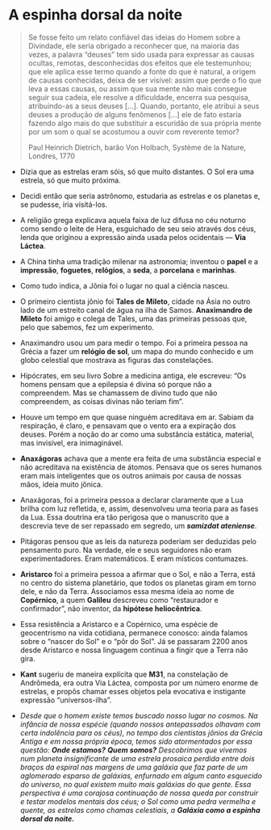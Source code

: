 # A espinha dorsal da noite

> Se fosse feito um relato confiável das ideias do Homem sobre a Divindade, ele seria obrigado a reconhecer que, na maioria das vezes, a palavra “deuses” tem sido usada para expressar as causas ocultas, remotas, desconhecidas dos efeitos que ele testemunhou; que ele aplica esse termo quando a fonte do que é natural, a origem de causas conhecidas, deixa de ser visível: assim que perde o fio que leva a essas causas, ou assim que sua mente não mais consegue seguir sua cadeia, ele resolve a dificuldade, encerra sua pesquisa, atribuindo-as a seus deuses \[...\]. Quando, portanto, ele atribui a seus deuses a produção de alguns fenômenos \[...\] ele de fato estaria fazendo algo mais do que substituir a escuridão de sua própria mente por um som o qual se acostumou a ouvir com reverente temor?
> 
> Paul Heinrich Dietrich, barão Von Holbach, Système de la Nature, Londres, 1770

- Dizia que as estrelas eram sóis, só que muito distantes. O Sol era uma estrela, só que muito próxima.
    
- Decidi então que seria astrônomo, estudaria as estrelas e os planetas e, se pudesse, iria visitá-los.
    
- A religião grega explicava aquela faixa de luz difusa no céu noturno como sendo o leite de Hera, esguichado de seu seio através dos céus, lenda que originou a expressão ainda usada pelos ocidentais — **Via Láctea**.
    
- A China tinha uma tradição milenar na astronomia; inventou o **papel** e a **impressão**, **foguetes**, **relógios**, a **seda**, a **porcelana** e **marinhas**.
    
- Como tudo indica, a Jônia foi o lugar no qual a ciência nasceu.
    
- O primeiro cientista jônio foi **Tales de Mileto**, cidade na Ásia no outro lado de um estreito canal de água na ilha de Samos. **Anaximandro de Mileto** foi amigo e colega de Tales, uma das primeiras pessoas que, pelo que sabemos, fez um experimento.
    
- Anaximandro usou um para medir o tempo. Foi a primeira pessoa na Grécia a fazer um **relógio de sol**, um mapa do mundo conhecido e um globo celestial que mostrava as figuras das constelações.
    
- Hipócrates, em seu livro Sobre a medicina antiga, ele escreveu: “Os homens pensam que a epilepsia é divina só porque não a compreendem. Mas se chamassem de divino tudo que não compreendem, as coisas divinas não teriam fim”.
    
- Houve um tempo em que quase ninguém acreditava em ar. Sabiam da respiração, é claro, e pensavam que o vento era a expiração dos deuses. Porém a noção do ar como uma substância estática, material, mas invisível, era inimaginável.
    
- **Anaxágoras** achava que a mente era feita de uma substância especial e não acreditava na existência de átomos. Pensava que os seres humanos eram mais inteligentes que os outros animais por causa de nossas mãos, ideia muito jônica.
    
- Anaxágoras, foi a primeira pessoa a declarar claramente que a Lua brilha com luz refletida, e, assim, desenvolveu uma teoria para as fases da Lua. Essa doutrina era tão perigosa que o manuscrito que a descrevia teve de ser repassado em segredo, um ***samizdat ateniense***.
    
- Pitágoras pensou que as leis da natureza poderiam ser deduzidas pelo pensamento puro. Na verdade, ele e seus seguidores não eram experimentadores. Eram matemáticos. E eram místicos contumazes.
    
- **Aristarco** foi a primeira pessoa a afirmar que o Sol, e não a Terra, está no centro do sistema planetário, que todos os planetas giram em torno dele, e não da Terra. Associamos essa mesma ideia ao nome de **Copérnico**, a quem **Galileu** descreveu como “restaurador e confirmador”, não inventor, da **hipótese heliocêntrica**.
    
- Essa resistência a Aristarco e a Copérnico, uma espécie de geocentrismo na vida cotidiana, permanece conosco: ainda falamos sobre o “nascer do Sol” e o “pôr do Sol”. Já se passaram 2200 anos desde Aristarco e nossa linguagem continua a fingir que a Terra não gira.
    
- **Kant** sugeriu de maneira explícita que **M31**, na constelação de Andrômeda, era outra Via Láctea, composta por um número enorme de estrelas, e propôs chamar esses objetos pela evocativa e instigante expressão “universos-ilha”.
    
- *Desde que o homem existe temos buscado nosso lugar no cosmos. Na infância de nossa espécie (quando nossos antepassados olhavam com certa indolência para os céus), no tempo dos cientistas jônios da Grécia Antiga e em nossa própria época, temos sido atormentados por essa questão: **Onde estamos?** **Quem somos?** Descobrimos que vivemos num planeta insignificante de uma estrela prosaica perdida entre dois braços da espiral nas margens de uma galáxia que faz parte de um aglomerado esparso de galáxias, enfurnado em algum canto esquecido do universo, no qual existem muito mais galáxias do que gente. Essa perspectiva é uma corajosa continuação de nossa queda por construir e testar modelos mentais dos céus; o Sol como uma pedra vermelha e quente, as estrelas como chamas celestiais, a **Galáxia como a espinha dorsal da noite.***